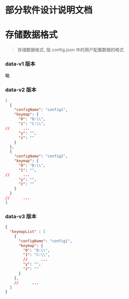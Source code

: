 # 部分软件设计说明文档

# 存储数据格式

> 存储数据格式, 指 config.json 中的用户配置数据的格式

### data-v1 版本

略

### data-v2 版本

```json
[
  {
    "configName": "config1",
    "keymap": {
      "0": "D:\\",
      "1": "C:\\",
//      ...
      "y": "",
      "z": ""
    }
  },
  {
    "configName": "config2",
    "keymap": {
      "0": "D:\\",
      "1": "",
//      ...
      "y": "",
      "z": ""
    }
  }
//      ...
]
```

### data-v3 版本

```json
{
  "keymapList" : [
    {
      "configName": "config1",
      "keymap": {
        "0": "D:\\",
        "1": "C:\\",
        //      ...
        "y": "",
        "z": ""
      }
    },
    //      ...
  ]
}
```
